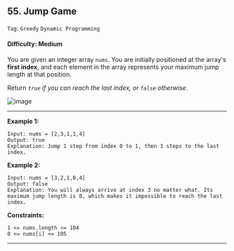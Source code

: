## 55. Jump Game

```Tag```: ```Greedy``` ```Dynamic Programming```

#### Difficulty: Medium

You are given an integer array ```nums```. You are initially positioned at the array's __first index__, and each element in the array represents your maximum jump length at that position.

Return _```true``` if you can reach the last index, or ```false``` otherwise_.

![image](https://user-images.githubusercontent.com/35042430/211135305-27252afc-a081-4625-aabe-c71f79020907.png)

---

__Example 1:__
```
Input: nums = [2,3,1,1,4]
Output: true
Explanation: Jump 1 step from index 0 to 1, then 3 steps to the last index.
```

__Example 2:__
```
Input: nums = [3,2,1,0,4]
Output: false
Explanation: You will always arrive at index 3 no matter what. Its maximum jump length is 0, which makes it impossible to reach the last index.
```

__Constraints:__
```
1 <= nums.length <= 104
0 <= nums[i] <= 105
```

---
